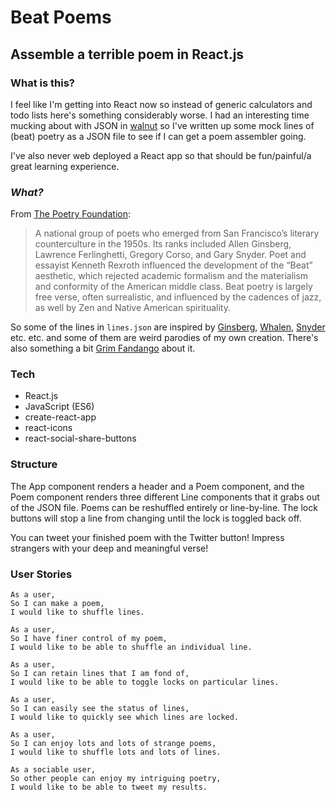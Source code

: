 # Beat Poems
## Assemble a terrible poem in React.js

### What is this?

I feel like I'm getting into React now so instead of generic calculators and todo lists here's something considerably worse. I had an interesting time mucking about with JSON in [walnut](https://github.com/wemmm/walnut) so I've written up some mock lines of (beat) poetry as a JSON file to see if I can get a poem assembler going.

I've also never web deployed a React app so that should be fun/painful/a great learning experience.

### _What?_

From [The Poetry Foundation](https://www.poetryfoundation.org/learn/glossary-terms/beat-poets):

> A national group of poets who emerged from San Francisco’s literary counterculture in the 1950s. Its ranks included Allen Ginsberg, Lawrence Ferlinghetti, Gregory Corso, and Gary Snyder. Poet and essayist Kenneth Rexroth influenced the development of the “Beat” aesthetic, which rejected academic formalism and the materialism and conformity of the American middle class. Beat poetry is largely free verse, often surrealistic, and influenced by the cadences of jazz, as well by Zen and Native American spirituality.

So some of the lines in ```lines.json``` are inspired by [Ginsberg](https://en.wikipedia.org/wiki/Allen_Ginsberg), [Whalen](https://www.poetryfoundation.org/poets/philip-whalen), [Snyder](https://en.wikipedia.org/wiki/Gary_Snyder) etc. etc. and some of them are weird parodies of my own creation. There's also something a bit [Grim Fandango](https://www.youtube.com/watch?v=8RBEA7Y7EQA) about it.

### Tech

* React.js
* JavaScript (ES6)
* create-react-app
* react-icons
* react-social-share-buttons

### Structure

The App component renders a header and a Poem component, and the Poem component renders three different Line components that it grabs out of the JSON file. Poems can be reshuffled entirely or line-by-line. The lock buttons will stop a line from changing until the lock is toggled back off.

You can tweet your finished poem with the Twitter button! Impress strangers with your deep and meaningful verse!

### User Stories

```
As a user,
So I can make a poem,
I would like to shuffle lines.
```

```
As a user,
So I have finer control of my poem,
I would like to be able to shuffle an individual line.
```

```
As a user,
So I can retain lines that I am fond of,
I would like to be able to toggle locks on particular lines.
```

```
As a user,
So I can easily see the status of lines,
I would like to quickly see which lines are locked.
```

```
As a user,
So I can enjoy lots and lots of strange poems,
I would like to shuffle lots and lots of lines.
```

```
As a sociable user,
So other people can enjoy my intriguing poetry,
I would like to be able to tweet my results.
```
